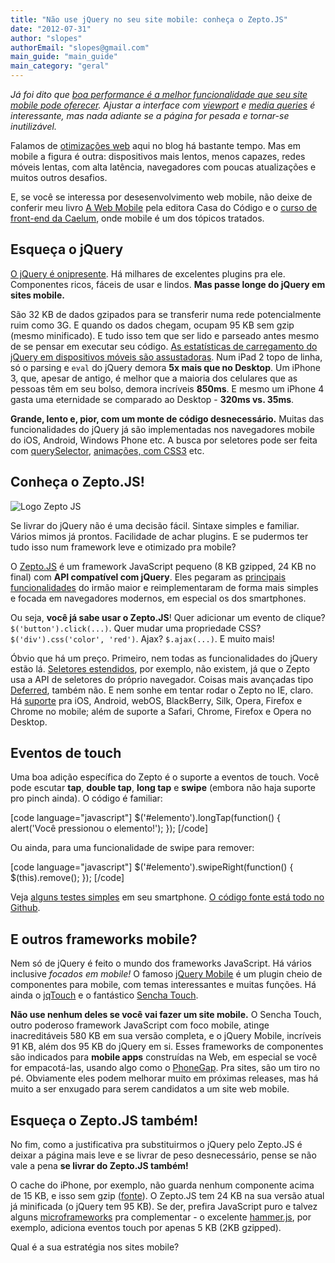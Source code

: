 ```yaml
---
title: "Não use jQuery no seu site mobile: conheça o Zepto.JS"
date: "2012-07-31"
author: "slopes"
authorEmail: "slopes@gmail.com"
main_guide: "main_guide"
main_category: "geral"
---
```


_Já foi dito que [boa performance é a melhor funcionalidade que seu site mobile pode oferecer](http://sergiolopes.org/a-funcionalidade-mobile-mais-importante/). Ajustar a interface com [viewport](https://blog.caelum.com.br/pixels-pixels-ou-pixels-dicas-de-web-mobile-com-viewport/) e [media queries](https://blog.caelum.com.br/flexibilidade-em-paginas-para-dispositivos-moveis-com-media-queries/) é interessante, mas nada adiante se a página for pesada e tornar-se inutilizável._

Falamos de [otimizações web](https://blog.caelum.com.br/por-uma-web-mais-rapida-26-tecnicas-de-otimizacao-de-sites/) aqui no blog há bastante tempo. Mas em mobile a figura é outra: dispositivos mais lentos, menos capazes, redes móveis lentas, com alta latência, navegadores com poucas atualizações e muitos outros desafios.

E, se você se interessa por desesenvolvimento web mobile, não deixe de conferir meu livro [A Web Mobile](http://www.casadocodigo.com.br/products/livro-web-mobile) pela editora Casa do Código e o [curso de front-end da Caelum](http://www.caelum.com.br/curso-html-css-javascript/), onde mobile é um dos tópicos tratados.

## Esqueça o jQuery

[O jQuery é onipresente](https://blog.caelum.com.br/boas-praticas-com-javascript-e-jquery-codigo-nao-obstrusivo/). Há milhares de excelentes plugins pra ele. Componentes ricos, fáceis de usar e lindos. **Mas passe longe do jQuery em sites mobile.**

São 32 KB de dados gzipados para se transferir numa rede potencialmente ruim como 3G. E quando os dados chegam, ocupam 95 KB sem gzip (mesmo minificado). E tudo isso tem que ser lido e parseado antes mesmo de se pensar em executar seu código. [As estatísticas de carregamento do jQuery em dispositivos móveis são assustadoras](http://calendar.perfplanet.com/2011/lazy-evaluation-of-commonjs-modules/). Num iPad 2 topo de linha, só o parsing e `eval` do jQuery demora **5x mais que no Desktop**. Um iPhone 3, que, apesar de antigo, é melhor que a maioria dos celulares que as pessoas têm em seu bolso, demora incríveis **850ms**. E mesmo um iPhone 4 gasta uma eternidade se comparado ao Desktop - **320ms vs. 35ms**.

**Grande, lento e, pior, com um monte de código desnecessário.** Muitas das funcionalidades do jQuery já são implementadas nos navegadores mobile do iOS, Android, Windows Phone etc. A busca por seletores pode ser feita com [querySelector](http://caniuse.com/queryselector), [animações, com CSS3](http://caniuse.com/css-transitions) etc.

## Conheça o Zepto.JS!

![](https://blog.caelum.com.br/wp-content/uploads/2012/06/logo-1-300x71.png "Logo Zepto JS")

Se livrar do jQuery não é uma decisão fácil. Sintaxe simples e familiar. Vários mimos já prontos. Facilidade de achar plugins. E se pudermos ter tudo isso num framework leve e otimizado pra mobile?

O [Zepto.JS](http://zeptojs.com/) é um framework JavaScript pequeno (8 KB gzipped, 24 KB no final) com **API compatível com jQuery**. Eles pegaram as [principais funcionalidades](http://zeptojs.com/#core) do irmão maior e reimplementaram de forma mais simples e focada em navegadores modernos, em especial os dos smartphones.

Ou seja, **você já sabe usar o Zepto.JS**! Quer adicionar um evento de clique? `$('button').click(...)`. Quer mudar uma propriedade CSS? `$('div').css('color', 'red')`. Ajax? `$.ajax(...)`. E muito mais!

Óbvio que há um preço. Primeiro, nem todas as funcionalidades do jQuery estão lá. [Seletores estendidos](http://api.jquery.com/category/selectors/), por exemplo, não existem, já que o Zepto usa a API de seletores do próprio navegador. Coisas mais avançadas tipo [Deferred](http://api.jquery.com/category/deferred-object/), também não. E nem sonhe em tentar rodar o Zepto no IE, claro. Há [suporte](http://zeptojs.com/#platforms) pra iOS, Android, webOS, BlackBerry, Silk, Opera, Firefox e Chrome no mobile; além de suporte a Safari, Chrome, Firefox e Opera no Desktop.

## Eventos de touch

Uma boa adição específica do Zepto é o suporte a eventos de touch. Você pode escutar **tap**, **double tap**, **long tap** e **swipe** (embora não haja suporte pro pinch ainda). O código é familiar:

\[code language="javascript"\] $('#elemento').longTap(function() { alert('Você pressionou o elemento!'); }); \[/code\]

Ou ainda, para uma funcionalidade de swipe para remover:

\[code language="javascript"\] $('#elemento').swipeRight(function() { $(this).remove(); }); \[/code\]

Veja [alguns testes simples](http://sergiolopes.github.com/zeptojs-demo/exemplos.html) em seu smartphone. [O código fonte está todo no Github](https://github.com/sergiolopes/zeptojs-demo).

## E outros frameworks mobile?

Nem só de jQuery é feito o mundo dos frameworks JavaScript. Há vários inclusive _focados em mobile!_ O famoso [jQuery Mobile](http://jquerymobile.com/) é um plugin cheio de componentes para mobile, com temas interessantes e muitas funções. Há ainda o [jqTouch](http://jqtouch.com/) e o fantástico [Sencha Touch](http://www.sencha.com/products/touch).

**Não use nenhum deles se você vai fazer um site mobile.** O Sencha Touch, outro poderoso framework JavaScript com foco mobile, atinge inacreditáveis 580 KB em sua versão completa, e o jQuery Mobile, incríveis 91 KB, além dos 95 KB do jQuery em si. Esses frameworks de componentes são indicados para **mobile apps** construídas na Web, em especial se você for empacotá-las, usando algo como o [PhoneGap](http://phonegap.com/). Pra sites, são um tiro no pé. Obviamente eles podem melhorar muito em próximas releases, mas há muito a ser enxugado para serem candidatos a um site web mobile.

## Esqueça o Zepto.JS também!

No fim, como a justificativa pra substituirmos o jQuery pelo Zepto.JS é deixar a página mais leve e se livrar de peso desnecessário, pense se não vale a pena **se livrar do Zepto.JS também!**

O cache do iPhone, por exemplo, não guarda nenhum componente acima de 15 KB, e isso sem gzip ([fonte](http://www.phpied.com/iphone-caching/)). O Zepto.JS tem 24 KB na sua versão atual já minificada (o jQuery tem 95 KB). Se der, prefira JavaScript puro e talvez alguns [microframeworks](http://microjs.com/) pra complementar - o excelente [hammer.js](http://eightmedia.github.com/hammer.js/), por exemplo, adiciona eventos touch por apenas 5 KB (2KB gzipped).

Qual é a sua estratégia nos sites mobile?
